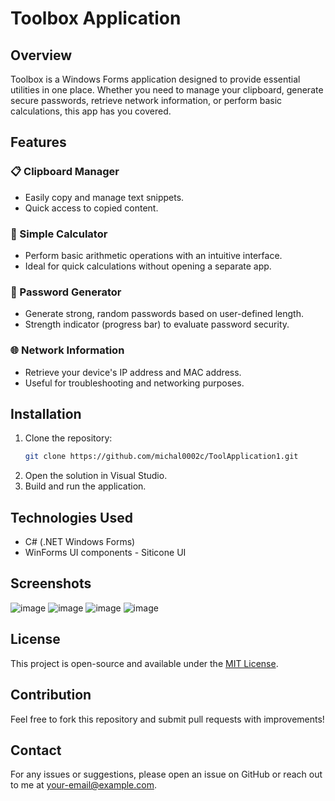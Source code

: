 # Toolbox Application
## Overview
Toolbox is a Windows Forms application designed to provide essential utilities in one place. Whether you need to manage your clipboard, generate secure passwords, retrieve network information, or perform basic calculations, this app has you covered.

## Features

### 📋 Clipboard Manager
- Easily copy and manage text snippets.
- Quick access to copied content.

### 🧮 Simple Calculator
- Perform basic arithmetic operations with an intuitive interface.
- Ideal for quick calculations without opening a separate app.

### 🔑 Password Generator
- Generate strong, random passwords based on user-defined length.
- Strength indicator (progress bar) to evaluate password security.

### 🌐 Network Information
- Retrieve your device's IP address and MAC address.
- Useful for troubleshooting and networking purposes.

## Installation
1. Clone the repository:
   ```sh
   git clone https://github.com/michal0002c/ToolApplication1.git
   ```
2. Open the solution in Visual Studio.
3. Build and run the application.

## Technologies Used
- C# (.NET Windows Forms)
- WinForms UI components - Siticone UI


## Screenshots
![image](https://github.com/user-attachments/assets/37ef66df-25d8-4c0d-afa8-43b2143ec92d)
![image](https://github.com/user-attachments/assets/f664a3f7-6c66-49e4-961f-882f40f34031)
![image](https://github.com/user-attachments/assets/0fd9d804-2929-4a93-8eda-36811016aa0c)
![image](https://github.com/user-attachments/assets/c18946ea-7284-44da-860e-1f6a5e6c9049)



## License
This project is open-source and available under the [MIT License](LICENSE).

## Contribution
Feel free to fork this repository and submit pull requests with improvements!

## Contact
For any issues or suggestions, please open an issue on GitHub or reach out to me at [your-email@example.com](mailto:your-email@example.com).


